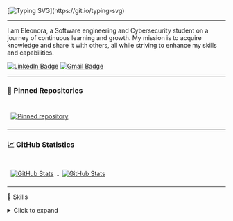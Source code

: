 [![Typing SVG](https://readme-typing-svg.demolab.com?font=Fira+Code&size=24&pause=2000&vCenter=true&random=true&width=1200&height=50&separator=%3D&lines=Hi+there+%F0%9F%91%8B%3DCode.+Repeat.+Practice.%3DPlays+the+Hungarian+Rhapsody+No.+2+faster+than+your+code+compiles...%3DWhy+did+the+hacker+break+up+with+their+partner%3F+Too+many+open+ports%3DThe+future+is+broken...+just+like+your+code%3DWake+up%2C+Samurai!+We+have+a+codebase+to+burn!%3DERROR%3A+johnny-silverhand.exe+not+found%3D%2Fgamemode+creative%3DHello+World;+Repeat+until+perfect%3D404%3A+Clean+Code+Not+Found%3DWhy+do+Java+developers+wear+glasses%3F+Because+they+don%E2%80%99t+C%23.%3DUndefined+behavior+is+the+most+defined+thing+in+C%2B%2B%3DIn+C%2B%2B%2C+you+don%E2%80%99t+make+mistakes%2C+you+just+create+features%3DWrite+once%2C+debug+everywhere%3Dpublic+static+void+main(String%5B%5D+args)%3DIndentationError%3A+You+just+ruined+everything%3Ddef+easter_egg()%3A+print(%22%F0%9F%90%A3+Found+it!%22)%3Dwhile(sleep+%3C+8)%3A+keep_coding()%3D%3CBlue+Portal%3E+%3COrange+Portal%3E%3DHey+Vsauce!+Michael+here.+Your+code+is+great...+or+is+it%3F%3DDid+you+know+that+if+you+debugged+forever%2C+you+would+never+run+out+of+bugs%3F%3Dthrow+new+Exception(%22CakeNotFoundException%22);%3Dgit+commit+-m+%22Fixed+all+the+things%22+(Spoiler%3A+You+didn%E2%80%99t)%3D404%3A+Job+not+found%3Dsudo+apt-get+install+motivation+(Error%3A+Package+not+found)%3D%2F%2F+I+swear+I+wrote+this%3DYour+account+has+been+hacked!+Send+me+your+password+for+verification%3DGreetings%2C+I+am+a+Nigerian+GitHub+maintainer+with+%2410+million+in+uncommitted+code%3DCopilot+writes+your+code%2C+but+also+judges+you+silently%3DRunning+out+of+space%3F+Remove+the+French+language+pack%3A++sudo+rm+-fr+.%2F*%3DWhat+if+your+webcam+is+on+right+now...+but+the+indicator+light+isn%E2%80%99t%3F%3DHey+Vsauce%2C+how+do+you+know+your+memories+are+real%3F%3DYour+digital+footprint+is+everywhere%3DHey%2C+Vsauce!+Your+home+security+is+great...+or+is+it%3F)](https://git.io/typing-svg)

---

I am Eleonora, a Software engineering and Cybersecurity student on a journey of continuous learning and growth. My mission is to acquire knowledge and share it with others, all while striving to enhance my skills and capabilities.

[![LinkedIn Badge](https://img.shields.io/badge/LinkedIn-0077B5?style=for-the-badge&logo=linkedin&logoColor=white)](https://linkedin.com/in/eleonora-virych-a07505247)
[![Gmail Badge](https://img.shields.io/badge/Gmail-D14836?style=for-the-badge&logo=gmail&logoColor=white)](mailto:virichelia@gmail.com)

---

### 📌 Pinned Repositories

<br>

<a href="https://github.com/B4SEE/JavaGameEngine">
  <img align="center" style="margin:0.5rem" src="https://github-readme-stats.vercel.app/api/pin/?username=B4SEE&repo=JavaGameEngine&title_color=EEEEEE&text_color=EEEEEE&icon_color=76ABAE&bg_color=222831" alt="Pinned repository" />
</a>

<br>

---

### 📈 GitHub Statistics

<br>

<a href="https://github.com/B4SEE">
  <img align="center" style="margin:0.5rem" src="https://github-readme-stats.vercel.app/api?username=B4SEE&show_icons=true&line_height=27&count_private=true&title_color=EEEEEE&text_color=EEEEEE&icon_color=76ABAE&bg_color=222831" alt="GitHub Stats" />
</a>

<a href="https://github.com/B4SEE">
  <img align="center" style="margin:0.5rem" src="https://github-readme-stats.vercel.app/api/top-langs/?username=B4SEE&hide=html,css&title_color=EEEEEE&text_color=EEEEEE&icon_color=76ABAE&bg_color=222831" alt="GitHub Stats" />
</a>

<br>

---

💼 Skills

<details><summary>Click to expand</summary>
&nbsp;

![Python Badge](https://img.shields.io/badge/Python-3776AB?style=for-the-badge&logo=python&logoColor=white)
![Java Badge](https://img.shields.io/badge/Java-ED8B00?style=for-the-badge&logo=openjdk&logoColor=white)

![Javascript Badge](https://img.shields.io/badge/JavaScript-F7DF1E?style=for-the-badge&logo=javascript&logoColor=black)
![Html Badge](https://img.shields.io/badge/HTML-239120?style=for-the-badge&logo=html5&logoColor=white)
![Css Badge](https://img.shields.io/badge/CSS-239120?&style=for-the-badge&logo=css3&logoColor=white)
![Php Badge](https://img.shields.io/badge/PHP-777BB4?style=for-the-badge&logo=php&logoColor=white)

![Sql Badge](https://img.shields.io/badge/PostgreSQL-316192?style=for-the-badge&logo=postgresql&logoColor=white)

![Intellij IDEA Badge](https://img.shields.io/badge/IntelliJ_IDEA-000000.svg?style=for-the-badge&logo=intellij-idea&logoColor=white)
![Pycharm Badge](https://img.shields.io/badge/PyCharm-000000.svg?&style=for-the-badge&logo=PyCharm&logoColor=white)
![Visual studio code Badge](https://img.shields.io/badge/Visual_Studio_Code-0078D4?style=for-the-badge&logo=visual%20studio%20code&logoColor=white)

  
</details>

<!--
**B4SEE/B4SEE** is a ✨ _special_ ✨ repository because its `README.md` (this file) appears on your GitHub profile.

Here are some ideas to get you started:

- 🔭 I’m currently working on ...
- 🌱 I’m currently learning ...
- 👯 I’m looking to collaborate on ...
- 🤔 I’m looking for help with ...
- 💬 Ask me about ...
- 📫 How to reach me: ...
- 😄 Pronouns: ...
- ⚡ Fun fact: ...
-->
